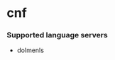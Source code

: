 <!--- THIS DOCUMENT IS AUTOMATICALLY GENERATED, DON'T EDIT IT -->
# cnf

### Supported language servers

- dolmenls
